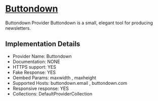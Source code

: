 # [Buttondown](https://buttondown.email)

Buttondown Provider
Buttondown is a small, elegant tool for producing
newsletters.

## Implementation Details

- Provider
Name: Buttondown
- Documentation: NONE
- HTTPS support: YES
- Fake Response: YES
- Oembed Params: maxwidth , maxheight
- Supported Hosts: buttondown.email , buttondown.com
- Responsive response: YES
- Collections: DefaultProviderCollection



